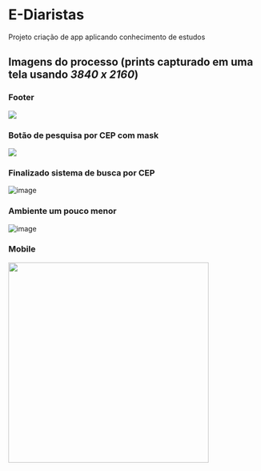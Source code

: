 # E-Diaristas

Projeto criação de app aplicando conhecimento de estudos

## Imagens do processo (prints capturado em uma tela usando _3840 x 2160_)

### Footer

<img src="https://user-images.githubusercontent.com/75757398/137002049-f534984b-9c81-4bb0-8107-b3d7842444c4.png">

### Botão de pesquisa por CEP com mask

<img src="https://user-images.githubusercontent.com/75757398/137029891-6aa59c06-3cee-4ec2-90fb-80befe455dbc.png">

### Finalizado sistema de busca por CEP

![image](https://user-images.githubusercontent.com/75757398/137051365-99e630c8-8590-40b7-8238-c1921e3a9992.png)


### Ambiente um pouco menor

![image](https://user-images.githubusercontent.com/75757398/137031788-8effd551-5c31-4313-ba62-db97a49b9c99.png)



### Mobile

<img src="https://user-images.githubusercontent.com/75757398/137030073-d3e7a951-af89-492c-bc62-86658436004c.png" width="400">


